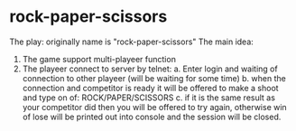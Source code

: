 # rock-paper-scissors
The play: originally name is "rock-paper-scissors"
The main idea:
  1. The game support multi-playeer function
  2. The playeer connect to server by telnet:
      a. Enter login and waiting of connection to other playeer (will be waiting for some time)
      b. when the connection and competitor is ready it will be offered to make a shoot and type on of: ROCK/PAPER/SCISSORS
      c. if it is the same result as your competitor did then you will be offered to try again, otherwise win of lose will be printed out into console and the session will be closed.
